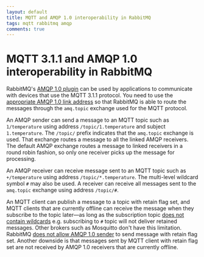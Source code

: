 ```yaml
---
layout: default
title: MQTT and AMQP 1.0 interoperability in RabbitMQ
tags: mqtt rabbitmq amqp
comments: true
---
```

# MQTT 3.1.1 and AMQP 1.0 interoperability in RabbitMQ

RabbitMQ's [AMQP 1.0 plugin](https://github.com/rabbitmq/rabbitmq-amqp1.0) can be used by applications to communicate with devices that use the MQTT 3.1.1 protocol. You need to use the [appropriate AMQP 1.0 link address](https://github.com/rabbitmq/rabbitmq-amqp1.0#routing-and-addressing) so that RabbitMQ is able to route the messages through the `amq.topic` exchange used for the MQTT protocol.

An AMQP sender can send a message to an MQTT topic such as `1/temperature` using address `/topic/1.temperature` and subject `1.temperature`. The `/topic/` prefix indicates that the `amq.topic` exchange is used. That exchange routes a message to all the linked AMQP receivers. The default AMQP exchange routes a message to linked receivers in a round robin fashion, so only one receiver picks up the message for processing. 

An AMQP receiver can receive message sent to an MQTT topic such as `+/temperature` using address `/topic/*.temperature`. The multi-level wildcard symbol `#` may also be used. A receiver can receive all messages sent to the `amq.topic` exchange using address `/topic/#`.

An MQTT client can publish a message to a topic with retain flag set, and MQTT clients that are currently offline can receive the message when they subscribe to the topic later&mdash;as long as the subscription topic [does not contain wildcards](https://groups.google.com/d/msg/mqtt/IX11ctC1vvE/mmCBlavdBgAJ) e.g. subscribing to `#` topic will not deliver retained messages. Other brokers such as Mosquitto don't have this limitation. RabbitMQ [does not allow AMQP 1.0 sender](https://groups.google.com/d/topic/rabbitmq-users/unSIk-yueh4/discussion) to send message with retain flag set. Another downside is that messages sent by MQTT client with retain flag set are not received by AMQP 1.0 receivers that are currently offline.
